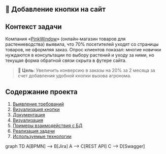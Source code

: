 

## 🔘 Добавление кнопки на сайт

## Контекст задачи

Компания «[PinkWindow](https://gr-move.github.io/Portfolio/docs/after-index.html)» (онлайн-магазин товаров для растениеводства) выявила, что 70% посетителей уходят со страницы товаров, не оформляя заказ. Опрос клиентов показал: многие новички нуждаются в консультации по выбору растений и уходу за ними, но текущая форма обратной связи скрыта в футере сайта.

> 📌 **Цель**: Увеличить конверсию в заказы на 20% за 2 месяца за счет добавления удобной кнопки вызова агронома.


## Содержание проекта

1. [Выявление требований](https://gr-move.github.io/Portfolio/Cases/Case%20№%201/Identification-of-requirements.md)
2. [Визуализация кнопки](https://gr-move.github.io/Portfolio/Cases/Case%20№%201/)
2. [Документация](https://gr-move.github.io/Portfolio/Cases/Case%20№%201/)
2. [Визуализация](https://gr-move.github.io/Portfolio/Cases/Case%20№%201/)
3. [Примеры взаимодействия с БД](https://gr-move.github.io/Portfolio/Cases/Case%20№%201/)
4. [Реализация задачи](https://gr-move.github.io/Portfolio/docs/before-index.html)
4. [Используемые технологии](https://gr-move.github.io/Portfolio/Cases/Case%20№%201/TechStack.json)


graph TD
    A[BPMN] --> B[Jira]
    A --> C[REST API]
    C --> D[Swagger]